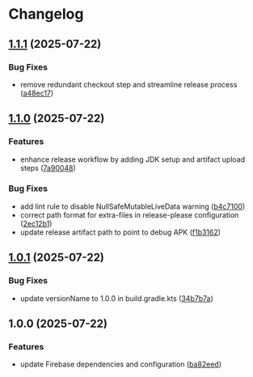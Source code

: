 # Changelog

## [1.1.1](https://github.com/kevinah95/PrototypeFirebaseRelease/compare/v1.1.0...v1.1.1) (2025-07-22)


### Bug Fixes

* remove redundant checkout step and streamline release process ([a48ec17](https://github.com/kevinah95/PrototypeFirebaseRelease/commit/a48ec17034fe1cdc51bd8bca0d07ef8824be00c9))

## [1.1.0](https://github.com/kevinah95/PrototypeFirebaseRelease/compare/v1.0.1...v1.1.0) (2025-07-22)


### Features

* enhance release workflow by adding JDK setup and artifact upload steps ([7a90048](https://github.com/kevinah95/PrototypeFirebaseRelease/commit/7a90048024ee085a54c3f883935c47f467cb4123))


### Bug Fixes

* add lint rule to disable NullSafeMutableLiveData warning ([b4c7100](https://github.com/kevinah95/PrototypeFirebaseRelease/commit/b4c7100321887aa744cadcef4823a12cd43163c7))
* correct path format for extra-files in release-please configuration ([2ec12b1](https://github.com/kevinah95/PrototypeFirebaseRelease/commit/2ec12b19e015b57d81cb9c3ca2fe70b4ca99ef64))
* update release artifact path to point to debug APK ([f1b3162](https://github.com/kevinah95/PrototypeFirebaseRelease/commit/f1b3162b73cb57e5a9d30071253c014a3d77246e))

## [1.0.1](https://github.com/kevinah95/PrototypeFirebaseRelease/compare/v1.0.0...v1.0.1) (2025-07-22)


### Bug Fixes

* update versionName to 1.0.0 in build.gradle.kts ([34b7b7a](https://github.com/kevinah95/PrototypeFirebaseRelease/commit/34b7b7a883f4bd64431604ffef25edde27a93dcf))

## 1.0.0 (2025-07-22)


### Features

* update Firebase dependencies and configuration ([ba82eed](https://github.com/kevinah95/PrototypeFirebaseRelease/commit/ba82eed2a8c5384cf46a8684d1c7ef868b814789))
